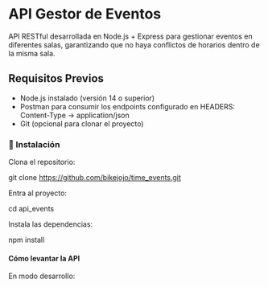 # API Gestor de Eventos

API RESTful desarrollada en Node.js + Express para gestionar eventos en diferentes salas, garantizando que no haya conflictos de horarios dentro de la misma sala.

## Requisitos Previos

- Node.js instalado (versión 14 o superior)
- Postman para consumir los endpoints configurado en HEADERS: Content-Type -> application/json
- Git (opcional para clonar el proyecto)

### 🚀 Instalación

Clona el repositorio:

git clone https://github.com/bikejojo/time_events.git

Entra al proyecto:

cd api_events

Instala las dependencias:

npm install

#### Cómo levantar la API

En modo desarrollo:
